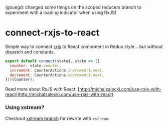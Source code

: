 (gouegd: changed some things on the scoped reducers branch to experiment with a loading indicator when using RxJS)

# connect-rxjs-to-react

Simple way to connect [rxjs](https://www.npmjs.com/package/rxjs) to React component in Redux style... but without dispatch and constants.

```js
export default connect(state$, state => ({
  counter: state.counter,
  increment: CounterActions.increment$.next,
  decrement: CounterActions.decrement$.next,
}))(Counter);
```

Read more about RxJS with React: [http://michalzalecki.com/use-rxjs-with-react](http://michalzalecki.com/use-rxjs-with-react)

### Using xstream?

Checkout [xstream branch](https://github.com/MichalZalecki/connect-rxjs-to-react/tree/xstream) for rewrite with `xstream`.
